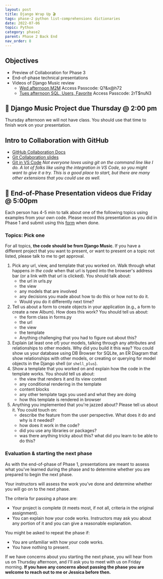 ```yaml
---
layout: post
title: Django Wrap Up 🎬
tags: phase-2 python list-comprehensions dictionaries
date: 2022-07-06
topic: Python
category: phase2
parent: Phase 2 Back End
nav_order: 8
---
```



## Objectives

- Preview of Collaboration for Phase 3
- End-of-phase technical presentations
- Videos of Django Music review
  - [Wed afternoon M2M](https://us02web.zoom.us/rec/share/7pNVQecU8Y2y-SNkOdgDSXqrRHTB1O3mxLkf1IsjIZPTtTsUcCE08JKJo1_gtCVc.8VkiqRjq0gN-NuNQ)
      Access Passcode: Q?&x@h72
  - [Tues afternoon SQL, Users, Favorite](https://us02web.zoom.us/rec/share/jBbYYHxn2j-c7KMH7kaUyg0pu466nfMTsJ7JG1j7iFI3-fIqWzbAy2MVYhzU9upn.6eYNj3agjptZaDOH)
      Access Passcode: 2rT$nuN3

## 🎯 Django Music Project due Thursday @ 2:00 pm

Thursday afternoon we will not have class. You should use that time to finish work on your presentation.

## Intro to Collaboration with GitHub

- [GitHub Collaboration Docs](https://docs.github.com/en/github/collaborating-with-issues-and-pull-requests)
- [Git Collaboration slides](https://slides.com/amy_nc/git-collaboration/)
- [Git in VS Code](https://code.visualstudio.com/docs/introvideos/versioncontrol) _Not everyone loves using git on the command line like I do.  A lot of folks like using the integration in VS Code, so you might want to give it a try. This is a good place to start, but there are many other extensions that you could use as well._

## 🤩 End-of-Phase Presentation videos due Friday @ 5:00pm

Each person has 4-5 min to talk about one of the following topics using examples from your own code. Please record this presentation as
you did in Phase 1 and submit using this [form](https://forms.gle/bjaPYNELkD63sdtp9) when done.


### Topics: Pick one

For all topics, **the code should be from Django Music**. If you have a different project that you want to present, or want to present on a topic not listed, please talk to me to get approval.

1. Pick any url, view, and template that you worked on. Walk through what happens _in the code_ when that url is typed into the browser's address bar (or a link with that url is clicked). You should talk about:
      - the url in urls.py
      - the view
      - any models that are involved
      - any decisions you made about how to do this or how not to do it.
      - Would you do it differently next time?
2. Tell us about a form to create objects in your application (e.g., a form to create a new Album). How does this work? You should tell us about:
      - the form class in forms.py
      - the url
      - the view
      - the template
      - Anything challenging that you had to figure out about this?
3. Explain (at least one of) your models, talking through any attributes and relationships to other models. Why did you build it this way? You could show us your database using DB Browser for SQLite, an ER Diagram that show relationships with other models, or creating or querying for model objects in the Django shell (or `shell_plus`).
4. Show a template that you worked on and explain how the code in the template works. You should tell us about:
      - the view that renders it and its view context
      - any conditional rendering in the template
      - content blocks
      - any other template tags you used and what they are doing
      - how this template is rendered in browser
5. Anything you implemented that you're jazzed about? Please tell us about it. You could touch on:
      - describe the feature from the user perspective. What does it do and why is it needed?
      - how does it work in the code?
      - did you use any libraries or packages?
      - was there anything tricky about this? what did you learn to be able to do this?

### Evaluation & starting the next phase

As with the end-of-phase of Phase 1, presentations are meant to assess what you've learned during the phase and to determine whether you are prepared to begin the next phase.

Your instructors will assess the work you’ve done and determine whether you will go on to the next phase.

The criteria for passing a phase are:

- Your project is complete (it meets most, if not all, criteria in the original assignment).
- You can explain how your code works. Instructors may ask you about any portion of it and you can give a reasonable explanation.

You might be asked to repeat the phase if:

- You are unfamiliar with how your code works.
- You have nothing to present.

If we have concerns about you starting the next phase, you will hear from us on Thursday afternoon, and I'll ask you to meet with us on Friday morning. **If you have any concerns about passing the phase you are welcome to reach out to me or Jessica before then.**
